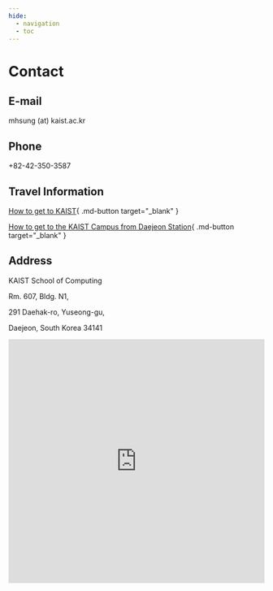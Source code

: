 ```yaml
---
hide:
  - navigation
  - toc
---
```



# Contact

## E-mail

mhsung (at) kaist.ac.kr
 

## Phone

+82-42-350-3587


## Travel Information

[How to get to KAIST](https://www.kaist.ac.kr/en/html/kaist/01200201.html){ .md-button target="_blank" }

[How to get to the KAIST Campus from Daejeon Station](https://mhsung.github.io/gvc-workshop-2022/assets/daejeon_station_to_KAIST.pdf){ .md-button target="_blank" }


## Address

KAIST School of Computing

Rm. 607, Bldg. N1,

291 Daehak-ro, Yuseong-gu,

Daejeon, South Korea 34141

<iframe src="https://www.google.com/maps/embed?pb=!1m18!1m12!1m3!1d3212.508876879928!2d127.36187626920726!3d36.372673244189514!2m3!1f0!2f0!3f0!3m2!1i1024!2i768!4f13.1!3m3!1m2!1s0x35654bcb6deebfb5%3A0x905962e9ba4daa68!2zS0FJU1Qg6rmA67OR7Zi444aN6rmA7IK87Je0IElU7Jy17ZWpIOu5jOuUqShOMSk!5e0!3m2!1sen!2sca!4v1704901579670!5m2!1sen!2sca" width="100%" height="480" style="border:0;" allowfullscreen="" loading="lazy" referrerpolicy="no-referrer-when-downgrade"></iframe>
<br>
